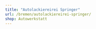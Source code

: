 ```yaml
---
title: "Autolackiereirei Springer"
url: /bremen/autolackiereirei-springer/
shop: Autowerkstatt
---
```

